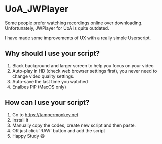 # UoA_JWPlayer

Some people prefer watching recordings online over downloading. Unfortunately, JWPlayer for UoA is quite outdated.

I have made some improvements of UX with a really simple Userscript. 

## Why should I use your script?
1. Black background and larger screen to help you focus on your video
2. Auto-play in HD (check web browser settings first), you never need to change video quality settings.
3. Auto-save the last time you watched
4. Enalbes PiP (MacOS only)

## How can I use your script?
1. Go to https://tampermonkey.net
2. Install it
3. Manually copy the codes, create new script and then paste. 
4. OR just click 'RAW' button and add the script
5. Happy Study :smile:
